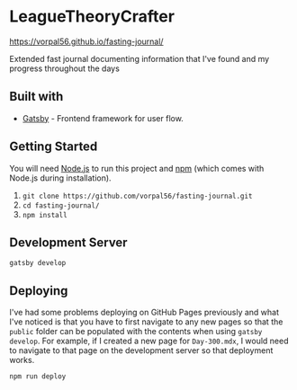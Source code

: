 # LeagueTheoryCrafter

https://vorpal56.github.io/fasting-journal/

Extended fast journal documenting information that I've found and my progress throughout the days

## Built with 
* [Gatsby](https://www.gatsbyjs.com/) - Frontend framework for user flow.

## Getting Started
You will need [Node.js](https://nodejs.org/en/) to run this project and [npm](https://www.npmjs.com/) (which comes with Node.js during installation).
1. `git clone https://github.com/vorpal56/fasting-journal.git`
2. `cd fasting-journal/`
3. `npm install`

## Development Server

```
gatsby develop
```

## Deploying
I've had some problems deploying on GitHub Pages previously and what I've noticed is that you have to first navigate to any new pages so that the `public` folder can be populated with the contents when using `gatsby develop`. For example, if I created a new page for `Day-300.mdx`, I would need to navigate to that page on the development server so that deployment works.

```
npm run deploy
```
